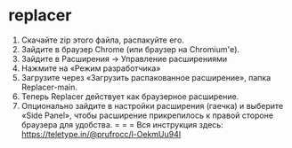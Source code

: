 # replacer
1. Скачайте zip этого файла, распакуйте его.
2. Зайдите в браузер Chrome (или браузер на Chromium'е).
3. Зайдите в Расширения → Управление расширениями
4. Нажмите на «Режим разработчика»
5. Загрузите через «Загрузить распакованное расширение», папка Replacer-main.
6. Теперь Replacer действует как браузерное расширение.
7. Опционально зайдите в настройки расширения (гаечка) и выберите «Side Panel», чтобы расширение прикрепилось к правой стороне браузера для удобства.
= = =
Вся инструкция здесь: https://teletype.in/@prufrocc/l-OekmUu94I
